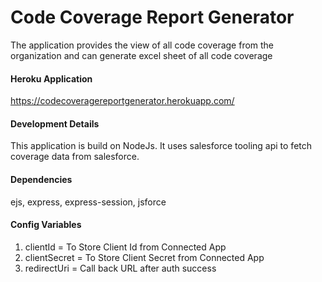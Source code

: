# Code Coverage Report Generator
The application provides the view of all code coverage from the organization and can generate excel sheet of all code coverage

#### Heroku Application
https://codecoveragereportgenerator.herokuapp.com/

#### Development Details
This application is build on NodeJs. It uses salesforce tooling api to fetch coverage data from salesforce.

#### Dependencies
ejs, express, express-session, jsforce

#### Config Variables 
1. clientId = To Store Client Id from Connected App
2. clientSecret = To Store Client Secret from Connected App
3. redirectUri = Call back URL after auth success
 

